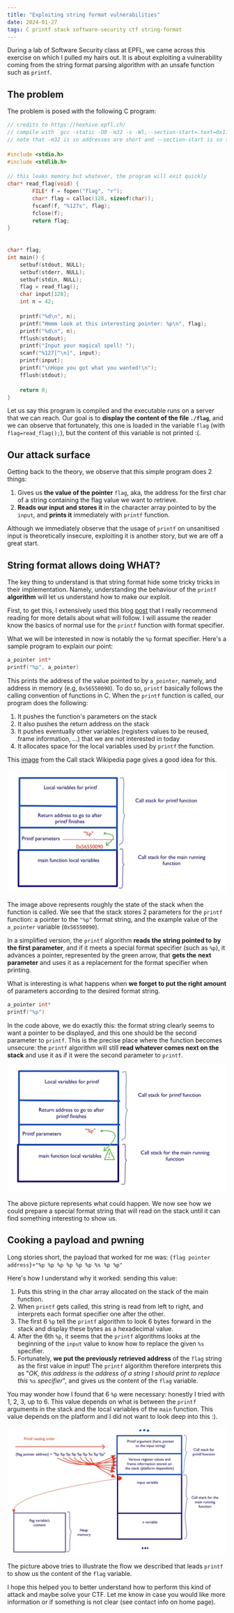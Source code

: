 ```yaml
---
title: "Exploiting string format vulnerabilities"
date: 2024-01-27
tags: C printf stack software-security ctf string-format
---
```


During a lab of Software Security class at EPFL, we came across this exercise on
which I pulled my hairs out. It is about exploiting a vulnerability coming from
the string format parsing algorithm with an unsafe function such as `printf`.

## The problem

The problem is posed with the following C program:

```c
// credits to https://hexhive.epfl.ch/
// compile with `gcc -static -O0 -m32 -s -Wl,--section-start=.text=0x11111111 2.c`
// note that -m32 is so addresses are short and --section-start is so there's no NULL in the address

#include <stdio.h>
#include <stdlib.h>

// this leaks memory but whatever, the program will exit quickly
char* read_flag(void) {
        FILE* f = fopen("flag", "r");
        char* flag = calloc(128, sizeof(char));
        fscanf(f, "%127s", flag);
        fclose(f);
        return flag;
}


char* flag;
int main() {
    setbuf(stdout, NULL);
    setbuf(stderr, NULL);
    setbuf(stdin, NULL);
    flag = read_flag();
    char input[128];
    int n = 42;

    printf("%d\n", n);
    printf("Hmmm look at this interesting pointer: %p\n", flag);
    printf("%d\n", n);
    fflush(stdout);    
    printf("Input your magical spell! ");
    scanf("%127[^\n]", input);
    printf(input);
    printf("\nHope you got what you wanted!\n");
    fflush(stdout);

    return 0;
}
```

Let us say this program is compiled and the executable runs on a server that we
can reach. Our goal is to **display the content of the file `./flag`**, and we
can observe that fortunately, this one is loaded in the variable `flag` (with
`flag=read_flag();`), but the content of this variable is not printed :(.

## Our attack surface

Getting back to the theory, we observe that this simple program does 2 things:

1. Gives us **the value of the pointer** `flag`, aka, the address for the first
   char of a string containing the flag value we want to retrieve.
2. **Reads our input and stores it** in the character array pointed to by the
   `input`, and **prints it** immediately with `printf` function.

Although we immediately observe that the usage of `printf` on unsanitised input
is theoretically insecure, exploiting it is another story, but we are off a
great start.

## String format allows doing WHAT?

The key thing to understand is that string format hide some tricky tricks in
their implementation. Namely, understanding the behaviour of the `printf`
**algorithm** will let us understand how to make our exploit.

First, to get this, I extensively used this blog
[post](https://infosecwriteups.com/exploiting-format-string-vulnerability-97e3d588da1b)
that I really recommend reading for more details about what will follow. I will
assume the reader know the basics of normal use for the `printf` function with
format specifier.

What we will be interested in now is notably the `%p` format specifier. Here's a
sample program to explain our point:

```c
a_pointer int*
printf("%p", a_pointer)
```

This prints the address of the value pointed to by `a_pointer`, namely, and
address in memory (e.g, `0x56550090`). To do so, `printf` basically follows the
calling convention of functions in C. When the `printf` function is called, our program does the following:

1. It pushes the function's parameters on the stack
1. It also pushes the return address on the stack
1. It pushes eventually other variables (registers values to be reused, frame
   information, ...) that we are not interested in today
1. It allocates space for the local variables used by `printf` the function.

This
[image](https://commons.wikimedia.org/wiki/File:Call_stack_layout.svg#/media/File:Call_stack_layout.svg)
from the Call stack Wikipedia page gives a good idea for this.

![`normal_printf`](/assets/normal_printf.jpg)

The image above represents roughly the state of the stack when the function is
called. We see that the stack stores 2 parameters for the `printf` function: a
pointer to the `"%p"` format string, and the example value of the `a_pointer`
variable (`0x56550090`).

In a simplified version, the `printf` algorithm **reads the string pointed to**
**by the first parameter**, and if it meets a special format specifier (such as
`%p`), it advances a pointer, represented by the green arrow, that **gets the**
**next parameter** and uses it as a replacement for the format specifier when
printing.

What is interesting is what happens when **we forget to put the right amount**
of parameters according to the desired format string.

```c
a_pointer int*
printf("%p")
```

In the code above, we do exactly this: the format string clearly seems to want a
pointer to be displayed, and this one should be the second parameter to
`printf`. This is the precise place where the function becomes unsecure: the
`printf` algorithm will still **read whatever comes next on the stack** and use
it as if it were the second parameter to `printf`.

![`bad_printf`](/assets/bad_printf.jpg)

The above picture represents what could happen. We now see how we could prepare
a special format string that will read on the stack until it can find something
interesting to show us.

## Cooking a payload and pwning

Long stories short, the payload that worked for me was:
`{flag pointer address}+"%p %p %p %p %p %p %s %p %p"`

Here's how I understand why it worked: sending this value:

1. Puts this string in the char array allocated on the stack of the main
   function.
1. When `printf` gets called, this string is read from left to right, and
interprets each format specifier one after the other.
1. The first 6 `%p` tell the `printf` algorithm to look 6 bytes forward in the
stack and display these bytes as a hexadecimal value.
1. After the 6th `%p`, it seems that the `printf` algorithms looks at the
beginning of the `input` value to know how to replace the given `%s` specifier.
1. Fortunately, **we put the previously retrieved address** of the `flag` string
as the first value in input! The `printf` algorithm therefore interprets this as
"*OK, this address is the address of a string I should print to replace this*
`%s` *specifier*", and gives us the content of the `flag` variable.

You may wonder how I found that 6 `%p` were necessary: honestly I tried with 1,
2, 3, up to 6. This value depends on what is between the `printf` arguments in
the stack and the local variables of the `main` function. This value depends on
the platform and I did not want to look deep into this :).

![`printf_pwn`](/assets/printf_pwn.jpg)

The picture above tries to illustrate the flow we described that leads `printf`
to show us the content of the `flag` variable.

I hope this helped you to better understand how to perform this kind of attack
and maybe solve your CTF. Let me know in case you would like more information or
if something is not clear (see contact info on home page).
